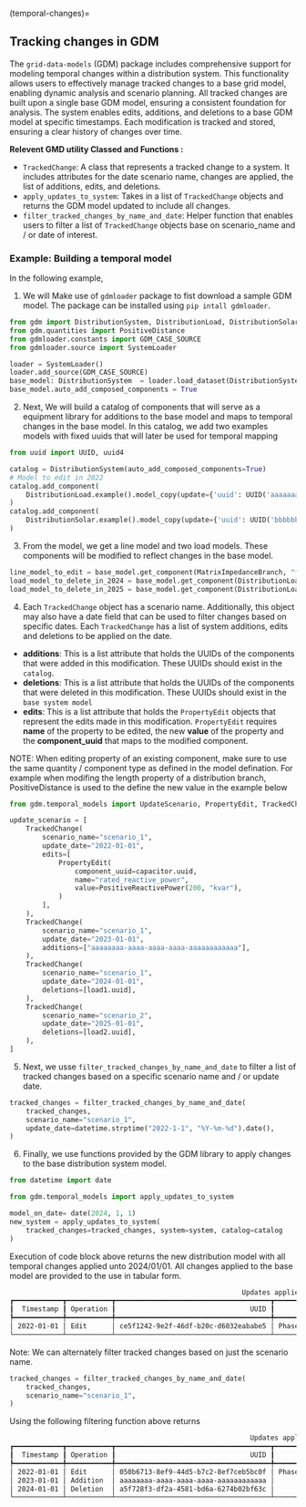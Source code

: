 (temporal-changes)=
## Tracking changes in GDM

The `grid-data-models` (GDM) package includes comprehensive support for modeling temporal changes within a distribution system. This functionality allows users to effectively manage tracked changes to a base grid model, enabling dynamic analysis and scenario planning. All tracked changes are built upon a single base GDM model, ensuring a consistent foundation for analysis. The system enables edits, additions, and deletions to a base GDM model at specific timestamps. Each modification is tracked and stored, ensuring a clear history of changes over time.
  
**Relevent GMD utility Classed and Functions :**
  - `TrackedChange`: A class that represents a tracked change to a system. It includes attributes for the date scenario name, changes are applied, the list of additions, edits, and deletions.
  - `apply_updates_to_system`: Takes in a list of `TrackedChange` objects and returns the GDM model updated to include all changes.
  - `filter_tracked_changes_by_name_and_date`: Helper function that enables users to filter a list of `TrackedChange` objects base on scenario_name and / or date of interest.


###  Example: Building a temporal model 

In the following example, 

1. We will Make use of `gdmloader` package to fist download a sample GDM model. The package can be installed using `pip intall gdmloader`. 

```python 
from gdm import DistributionSystem, DistributionLoad, DistributionSolar, MatrixImpedanceBranch
from gdm.quantities import PositiveDistance
from gdmloader.constants import GDM_CASE_SOURCE
from gdmloader.source import SystemLoader

loader = SystemLoader()
loader.add_source(GDM_CASE_SOURCE)
base_model: DistributionSystem  = loader.load_dataset(DistributionSystem, GDM_CASE_SOURCE.name, "three_feeder_switch")
base_model.auto_add_composed_components = True

```

2. Next, We will build a catalog of components that will serve as a equipment library for additions to the base model and maps to temporal changes in the base model. In this catalog, we add two examples models with fixed uuids that will later be used for temporal mapping

```python 
from uuid import UUID, uuid4

catalog = DistributionSystem(auto_add_composed_components=True)
# Model to edit in 2022 
catalog.add_component(
    DistributionLoad.example().model_copy(update={'uuid': UUID('aaaaaaaa-aaaa-aaaa-aaaa-aaaaaaaaaaaa')})
) 
catalog.add_component(
    DistributionSolar.example().model_copy(update={'uuid': UUID('bbbbbbbb-bbbb-bbbb-bbbb-bbbbbbbbbbbb')})
) 
```

3. From the model, we get a line model and two load models. These components will be modified to reflect changes in the base model. 
 
```python 
line_model_to_edit = base_model.get_component(MatrixImpedanceBranch, "fdr3_3_load_fdr3_3_load_4")
load_model_to_delete_in_2024 = base_model.get_component(DistributionLoad, "fdr2_load12")
load_model_to_delete_in_2025 = base_model.get_component(DistributionLoad, "fdr3_load15")
```


4. Each `TrackedChange` object has a scenario name. Additionally, this object may also have a date field that can be used to filter changes based on specific dates. Each `TrackedChange` has a list of system additions, edits and deletions to be applied on the date.

- **additions**: This is a list attribute that holds the UUIDs of the components that were added in this modification. These UUIDs should exist in the `catalog`.
- **deletions**: This is a list attribute that holds the UUIDs of the components that were deleted in this modification. These UUIDs should exist in the `base system model`
- **edits**: This is a list attribute that holds the `PropertyEdit` objects that represent the edits made in this modification. `PropertyEdit` requires **name** of the property to be edited, the new **value** of the property and the **component_uuid** that maps to the modified component. 

NOTE: When editing property of an existing component, make sure to use the same quantity / component type as defined in the model defination. For example when modifing the length property of a distribution branch, PositiveDistance is used to the define the new value in the example below

```python 
from gdm.temporal_models import UpdateScenario, PropertyEdit, TrackedChange

update_scenario = [
    TrackedChange(
        scenario_name="scenario_1",
        update_date="2022-01-01",
        edits=[
            PropertyEdit(
                component_uuid=capacitor.uuid,
                name="rated_reactive_power",
                value=PositiveReactivePower(200, "kvar"),
            )
        ],
    ),
    TrackedChange(
        scenario_name="scenario_1",
        update_date="2023-01-01",
        additions=["aaaaaaaa-aaaa-aaaa-aaaa-aaaaaaaaaaaa"],
    ),
    TrackedChange(
        scenario_name="scenario_1",
        update_date="2024-01-01",
        deletions=[load1.uuid],
    ),
    TrackedChange(
        scenario_name="scenario_2",
        update_date="2025-01-01",
        deletions=[load2.uuid],
    ),
]
```

5. Next, we usse `filter_tracked_changes_by_name_and_date` to filter a list of tracked changes based on a specific scenario name and / or update date.

```python
tracked_changes = filter_tracked_changes_by_name_and_date(
    tracked_changes,
    scenario_name="scenario_1",
    update_date=datetime.strptime("2022-1-1", "%Y-%m-%d").date(),
)
```


6. Finally, we use functions provided by the GDM library to apply changes to the base distribution system model. 
```python 
from datetime import date

from gdm.temporal_models import apply_updates_to_system

model_on_date= date(2024, 1, 1)
new_system = apply_updates_to_system(
    tracked_changes=tracked_changes, system=system, catalog=catalog
)
```

Execution of code block above returns the new distribution model with all temporal changes applied unto 2024/01/01. All changes applied to the base model are provided to the use in tabular form.


```bash
                                                         Updates applied to the system
┏━━━━━━━━━━━━┳━━━━━━━━━━━┳━━━━━━━━━━━━━━━━━━━━━━━━━━━━━━━━━━━━━━┳━━━━━━━━━━━━━━━━━━━━━━━━━┳━━━━━━━━━━━━━━━━━━━━━┳━━━━━━━━━━━━━━━┳━━━━━━━━━━━━┓
┃  Timestamp ┃ Operation ┃                                 UUID ┃          Component Type ┃      Component Name ┃ Connected bus ┃   Scenario ┃
┡━━━━━━━━━━━━╇━━━━━━━━━━━╇━━━━━━━━━━━━━━━━━━━━━━━━━━━━━━━━━━━━━━╇━━━━━━━━━━━━━━━━━━━━━━━━━╇━━━━━━━━━━━━━━━━━━━━━╇━━━━━━━━━━━━━━━╇━━━━━━━━━━━━┩
│ 2022-01-01 │ Edit      │ ce5f1242-9e2f-46df-b20c-d6032eababe5 │ PhaseCapacitorEquipment │ phase_capacitor_0_4 │          None │ scenario_1 │
└────────────┴───────────┴──────────────────────────────────────┴─────────────────────────┴─────────────────────┴───────────────┴────────────┘
```

Note: We can alternately filter tracked changes based on just the scenario name. 

```python
tracked_changes = filter_tracked_changes_by_name_and_date(
    tracked_changes,
    scenario_name="scenario_1",
)
```

Using the following filtering function above returns 

```bash
                                                           Updates applied to the system
┏━━━━━━━━━━━━┳━━━━━━━━━━━┳━━━━━━━━━━━━━━━━━━━━━━━━━━━━━━━━━━━━━━┳━━━━━━━━━━━━━━━━━━━━━━━━━┳━━━━━━━━━━━━━━━━━━━━━━━━┳━━━━━━━━━━━━━━━┳━━━━━━━━━━━━┓
┃  Timestamp ┃ Operation ┃                                 UUID ┃          Component Type ┃         Component Name ┃ Connected bus ┃   Scenario ┃
┡━━━━━━━━━━━━╇━━━━━━━━━━━╇━━━━━━━━━━━━━━━━━━━━━━━━━━━━━━━━━━━━━━╇━━━━━━━━━━━━━━━━━━━━━━━━━╇━━━━━━━━━━━━━━━━━━━━━━━━╇━━━━━━━━━━━━━━━╇━━━━━━━━━━━━┩
│ 2022-01-01 │ Edit      │ 050b6713-8ef9-44d5-b7c2-8ef7ceb5bc0f │ PhaseCapacitorEquipment │    phase_capacitor_0_4 │          None │ scenario_1 │
│ 2023-01-01 │ Addition  │ aaaaaaaa-aaaa-aaaa-aaaa-aaaaaaaaaaaa │           LoadEquipment │ added_phase_load_model │          None │ scenario_1 │
│ 2024-01-01 │ Deletion  │ a5f728f3-df2a-4581-bd6a-6274b02bf63c │        DistributionLoad │                 load_5 │         bus_5 │ scenario_1 │
└────────────┴───────────┴──────────────────────────────────────┴─────────────────────────┴────────────────────────┴───────────────┴────────────┘
```

